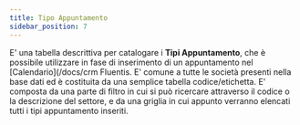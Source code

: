 ```yaml
---
title: Tipo Appuntamento
sidebar_position: 7
---
```


E' una tabella descrittiva per catalogare i **Tipi Appuntamento**, che è possibile utilizzare in fase di inserimento di un appuntamento nel [Calendario](/docs/crm Fluentis. E' comune a tutte le società presenti nella base dati ed è costituita da una semplice tabella codice/etichetta.
E' composta da una parte di filtro in cui si può ricercare attraverso il codice o la descrizione del settore, e da una griglia in cui appunto verranno elencati tutti i tipi appuntamento inseriti.

